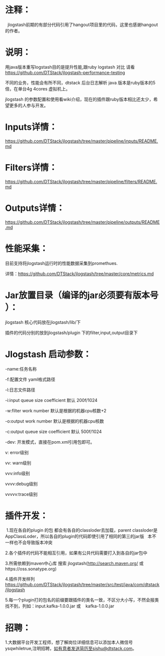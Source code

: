 # 注释：

   jlogstash前期的有部分代码引用了hangout项目里的代码，这里也感谢hangout的作者。
   
# 说明：

   用java版本重写logstash目的是提升性能,跟ruby logstash 对比 请看 https://github.com/DTStack/jlogstash-performance-testing

   不同的业务，性能会有所不同，dtstack 后台日志解析 java 版本是ruby版本的5倍，在单台4g 4cores 虚拟机上。

   jlogstash 的参数配置和使用看wiki介绍，现在的插件跟ruby版本相比还太少，希望更多的人参与开发。

# Inputs详情：
  https://github.com/DTStack/jlogstash/tree/master/pipeline/inputs/README.md

# Filters详情：
   https://github.com/DTStack/jlogstash/tree/master/pipeline/filters/README.md

# Outputs详情：
   https://github.com/DTStack/jlogstash/tree/master/pipeline/outputs/README.md
   
# 性能采集：
  
  目前支持将jlogstash运行时的性能数据采集到promethues.
  
  详情：https://github.com/DTStack/jlogstash/tree/master/core/metrics.md   

# Jar放置目录（编译的jar必须要有版本号 ）：
  
   jlogstash 核心代码放在jlogstash/lib/下

   插件的代码分别的放到jlogstash/plugin 下的filter,input,output目录下

# Jlogstash 启动参数：

  -name:任务名称

  -f:配置文件 yaml格式路径

  -l:日志文件路径
  
  -i:input queue size coefficient 默认 200f/1024

  -w:filter work number 默认是根据的机器cpu核数+2

  -o:output work number 默认是根据的机器cpu核数

  -c:output queue size coefficient 默认 500f/1024
  
  -dev: 开发模式，直接在pom.xml引用包即可。

  v: error级别
  
  vv: warn级别

  vvv:info级别

  vvvv:debug级别

  vvvvv:trace级别

# 插件开发：

  1.现在各自的plugin 的包 都会有各自的classloder去加载，parent classloder是AppClassLoder，所以各自的plugin的代码即使引用了相同的第三的jar版   本不一样也不会导致版本冲突
   
  
  2.各个插件的代码不能相互引用，如果有公共代码需要打入到各自的jar包中
  
  3.所需依赖到maven中心库 搜索 jlogstash(http://search.maven.org/ 或https://oss.sonatype.org)
  
  4.插件开发样列 https://github.com/DTStack/jlogstash/tree/master/src/test/java/com/dtstack/jlogstash
  
  5.每一个plugin打的包名的前缀要跟插件的类名一致，不区分大小写，不然会报类找不到，列如：input.kafka-1.0.0.jar 或
    kafka-1.0.0.jar 
    
# 招聘：
   1.大数据平台开发工程师，想了解岗位详细信息可以添加本人微信号ysqwhiletrue,注明招聘，如有意者发送简历至sishu@dtstack.com。
  
